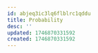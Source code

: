 ```yaml
---
id: abjeq3ic3lq6flblrc1qddu
title: Probability
desc: ''
updated: 1746870331592
created: 1746870331592
---
```

